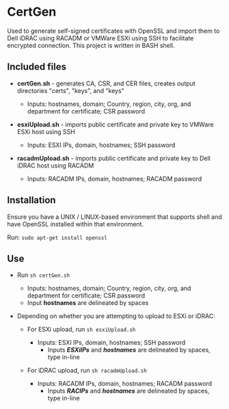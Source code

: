 # CertGen
Used to generate self-signed certificates with OpenSSL and import them to Dell iDRAC using RACADM or VMWare ESXi using SSH to facilitate encrypted connection.
This project is written in BASH shell. 

## Included files
- **certGen.sh** - generates CA, CSR, and CER files, creates output directories "certs", "keys", and "keys"  
  - Inputs: hostnames, domain; Country, region, city, org, and department for certificate; CSR password

- **esxiUpload.sh** - imports public certificate and private key to VMWare ESXi host using SSH
  - Inputs: ESXI IPs, domain, hostnames; SSH password

- **racadmUpload.sh** - imports public certificate and private key to Dell iDRAC host using RACADM
  - Inputs: RACADM IPs, domain, hostnames; RACADM password
 
## Installation

Ensure you have a UNIX / LINUX-based environment that supports shell and have OpenSSL installed within that environment.

Run: ``sudo apt-get install openssl``

 
## Use
- Run ```sh certGen.sh```
  - Inputs: hostnames, domain; Country, region, city, org, and department for certificate; CSR password
  - Input **hostnames** are delineated by spaces

- Depending on whether you are attempting to upload to ESXi or iDRAC:

  - For ESXi upload,  run ```sh esxiUpload.sh```
    - Inputs: ESXI IPs, domain, hostnames; SSH password
      - Inputs ***ESXiIPs*** and ***hostnames*** are delineated by spaces, type in-line

  - For iDRAC upload, run ```sh racadmUpload.sh```
    - Inputs: RACADM IPs, domain, hostnames; RACADM password
      - Inputs ***RACIPs*** and ***hostnames*** are delineated by spaces, type in-line
